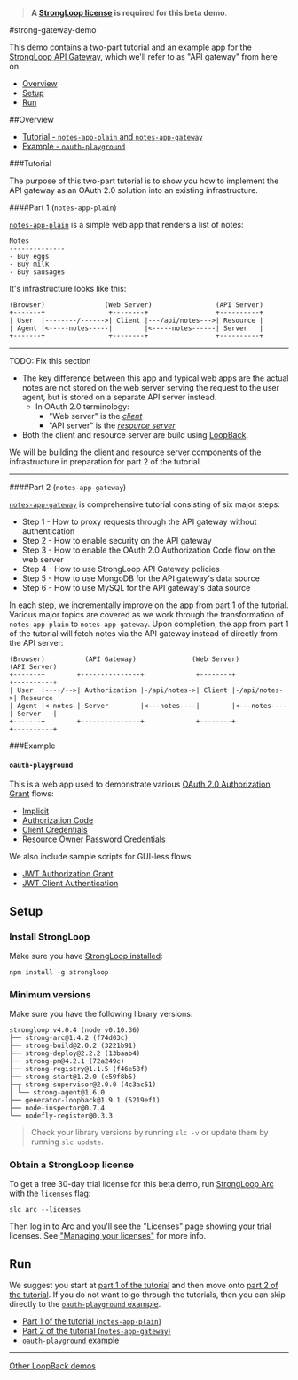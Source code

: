 >**A [StrongLoop license](#obtain-a-strongloop-license) is required for this
beta demo**.

#strong-gateway-demo

This demo contains a two-part tutorial and an example app for the [StrongLoop
API Gateway](http://docs.strongloop.com/display/LGW/StrongLoop+API+Gateway),
which we'll refer to as "API gateway" from here on.

- [Overview](#overview)
- [Setup](#setup)
- [Run](#run)

##Overview

- [Tutorial - `notes-app-plain` and `notes-app-gateway`](#tutorial)
- [Example - `oauth-playground`](#example)

###Tutorial

The purpose of this two-part tutorial is to show you how to implement the API
gateway as an OAuth 2.0 solution into an existing infrastructure.

####Part 1 (`notes-app-plain`)

[`notes-app-plain`](notes-app-plain) is a simple web app that renders a list of
notes:

```
Notes
--------------
- Buy eggs
- Buy milk
- Buy sausages
```

It's infrastructure looks like this:

```
(Browser)               (Web Server)                (API Server)
+-------+                +--------+                 +----------+
| User  |--------/------>| Client |---/api/notes--->| Resource |
| Agent |<-----notes-----|        |<-----notes------| Server   |
+-------+                +--------+                 +----------+
```

---

TODO: Fix this section

- The key difference between this app and typical web apps are the actual notes
    are not stored on the web server serving the request to the user agent, but is
    stored on a separate API server instead.
  - In OAuth 2.0 terminology:
    - "Web server" is the [*client*](https://tools.ietf.org/html/rfc6749#section-1.1)
    - "API server" is the [*resource server*](https://tools.ietf.org/html/rfc6749#section-1.1)
- Both the client and resource server are build using [LoopBack](http://loopback.io/).

We will be building the client and resource server components of the
infrastructure in preparation for part 2 of the tutorial.

---

####Part 2 (`notes-app-gateway`)

[`notes-app-gateway`](notes-app-gateway) is comprehensive tutorial consisting of
six major steps:

- Step 1 - How to proxy requests through the API gateway without authentication
- Step 2 - How to enable security on the API gateway
- Step 3 - How to enable the OAuth 2.0 Authorization Code flow on the web server
- Step 4 - How to use StrongLoop API Gateway policies
- Step 5 - How to use MongoDB for the API gateway's data source
- Step 6 - How to use MySQL for the API gateway's data source

In each step, we incrementally improve on the app from part 1 of the tutorial.
Various major topics are covered as we work through the transformation of
`notes-app-plain` to `notes-app-gateway`. Upon completion, the app from part 1
of the tutorial will fetch notes via the API gateway instead of directly from
the API server:

```
(Browser)          (API Gateway)              (Web Server)            (API Server)
+-------+        +---------------+             +--------+             +----------+
| User  |----/-->| Authorization |-/api/notes->| Client |-/api/notes->| Resource |
| Agent |<-notes-| Server        |<---notes----|        |<---notes----| Server   |
+-------+        +---------------+             +--------+             +----------+
```

###Example

#### `oauth-playground`

This is a web app used to demonstrate various [OAuth 2.0 Authorization Grant](http://tools.ietf.org/html/rfc6749#section-1.3)
flows:

- [Implicit](http://docs.strongloop.com/display/LGW/Developer%27s+Guide#Developer%27sGuide-Implicitgrant)
- [Authorization Code](http://docs.strongloop.com/display/LGW/Developer%27s+Guide#Developer%27sGuide-Authorizationcodegrant)
- [Client Credentials](http://docs.strongloop.com/display/LGW/Developer%27s+Guide#Developer%27sGuide-Clientcredentialsgrant)
- [Resource Owner Password Credentials](http://docs.strongloop.com/display/LGW/Developer%27s+Guide#Developer%27sGuide-Resourceownerpasswordcredentialsgrant)

We also include sample scripts for GUI-less flows:

- [JWT Authorization Grant](oauth-playground/scripts/jwt-auth-grant.js)
- [JWT Client Authentication](oauth-playground/scripts/jwt-client-auth.js)

## Setup

### Install StrongLoop

Make sure you have [StrongLoop installed](http://docs.strongloop.com/display/LB/Installing+StrongLoop):

```
npm install -g strongloop
```

### Minimum versions

Make sure you have the following library versions:

```
strongloop v4.0.4 (node v0.10.36)
├── strong-arc@1.4.2 (f74d03c)
├── strong-build@2.0.2 (3221b91)
├── strong-deploy@2.2.2 (13baab4)
├── strong-pm@4.2.1 (72a249c)
├── strong-registry@1.1.5 (f46e58f)
├── strong-start@1.2.0 (e59f8b5)
├─┬ strong-supervisor@2.0.0 (4c3ac51)
│ └── strong-agent@1.6.0
├── generator-loopback@1.9.1 (5219ef1)
├── node-inspector@0.7.4
└── nodefly-register@0.3.3
```

>Check your library versions by running `slc -v` or update them by running `slc
update`.

### Obtain a StrongLoop license

To get a free 30-day trial license for this beta demo, run [StrongLoop Arc](https://strongloop.com/node-js/arc/)
with the `licenses` flag:

```
slc arc --licenses
```

Then log in to Arc and you'll see the "Licenses" page showing your trial
licenses. See ["Managing your licenses"](http://docs.strongloop.com/display/SL/Managing+your+licenses)
for more info.

## Run

We suggest you start at [part 1 of the tutorial](notes-app-plain) and then move
onto [part 2 of the tutorial](notes-app-gateway). If you do not want to go
through the tutorials, then you can skip directly to the [`oauth-playground`
example](oauth-playground).

- [Part 1 of the tutorial (`notes-app-plain`)](notes-app-plain)
- [Part 2 of the tutorial (`notes-app-gateway`)](notes-app-gateway)
- [`oauth-playground` example](oauth-playground)

---

[Other LoopBack demos](https://github.com/strongloop/loopback-demo)
